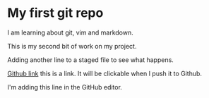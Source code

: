 # My first git repo

I am learning about git, vim and markdown.

This is my second bit of work on my project.

Adding another line to a staged file to see what happens.

[Github link](http://github.com) this is a link. It will be clickable when I push it to Github.

I'm adding this line in the GitHub editor.
